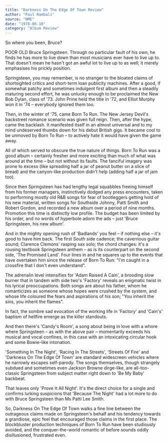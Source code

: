 ```yaml
---
title: "Darkness On The Edge Of Town Review"
author: "Paul Rambali"
source: "NME"
date: "1978-06-10"
category: "Album Review"
---
```


So where you been, Bruce?

POOR OLD Bruce Springsteen. Through no particular fault of his own, he finds he has more to live down than most musicians ever have to live up to. That doesn't mean he hasn't got an awful lot to live up to as well; it merely emphasises his prickly position.

Springsteen, you may remember, is no stranger to the bloated claims of shortsighted critics and short-term loan publicity machines. After a good, if somewhat patchy and sometimes indulgent first album and then a steadily maturing second effort, he was unlucky enough to be proclaimed the New Bob Dylan, class of '73. John Prine held the title in '72, and Elliot Murphy won it in '74 – everybody ignored them too.

Then, in the winter of '75, came Born To Run. The New Jersey Devil's backstreet romance scenario was given full reign. Then, after the hype, came the backlash. It manifested itself in an almost universal and to my mind undeserved thumbs down for his debut British gigs. It became cool to be unmoved by Born To Run – to actively hate it would have given the game away.

All of which served to obscure the true nature of things. Born To Run was a good album – certainly fresher and more exciting than much of what was around at the time – but not without its faults. The fanciful imagery was prone to excess (like spreading half a jar of peanut butter on a slice of bread) and the canyon-like production didn't help (adding half a jar of jam too).

Since then Springsteen has had lengthy legal squabbles freeing himself from his former managers, instinctively dodged any press encounters, taken to performing mostly old R&B songs for fear of bootleggers getting hold of his new material, written songs for Southside Johnny, Patti Smith and Robert Gordon, and recorded a new album over a period of nine months. Promotion this time is distinctly low profile. The budget has been limited by his order, and no words of hyperbole adorn the ads – just 'Bruce Springsteen, his new album'.

And in the mighty opening rush of 'Badlands' you feel – if nothing else – it's good to have him back. The first South side cadence; the cavernous guitar sound; Clarence Clemons' rasping sax solo; the chord changes: it's a rousing textbook Springsteen anthem – as is its counterpart on the second side, 'The Promised Land'. Four lines in and he squares up to the events that have overtaken him since the release of Born To Run: "I'm caught in a crossfire that I don't even understand".

The adrenalin level intensifies for 'Adam Raised A Cain', a brooding slow burner that in tandem with side two's 'Factory' reveals an enigmatic twist in his lyrical preoccupations. Both songs are about his father, whom he romanticizes as someone whose hopes were crushed by the system, and whose life coloured the fears and aspirations of his son; "You inherit the sins, you inherit the flames".

In fact, the sombre sad evocation of the working life in 'Factory' and 'Cain's' baptism of hellfire emerge as the killer standouts.

And then there's 'Candy's Room', a song about being in love with a whore where Springsteen – as with the above pair – momentarily exceeds his musical and vocal confines, in this case with an intoxicating circular hook and some Bowie-like intonation.

'Something In The Night', 'Racing In The Streets', 'Streets Of Fire' and 'Darkness On The Edge Of Town' are standard widescreen vehicles where he narrowly escapes self-parody. The songs themselves, though strangely subdued and sometimes even Jackson Browne dirge-like, are all-too-classic Springsteen from subject matter right down to 'Be My Baby' backbeat.

That leaves only 'Prove It All Night'. It's the direct choice for a single and confirms lurking suspicions that 'Because The Night' had a lot more to do with Bruce Springsteen than Ms Patti Lee Smith.

So, Darkness On The Edge Of Town walks a fine line between the outrageous claims made on Springsteen's behalf and his tendency towards a grandiose, epic feel that encouraged those claims in the first place. The blockbluster production techniques of Born To Run have been studiously avoided, and the conquer-the-world romantic of before sounds oddly disillusioned, frustrated even.
